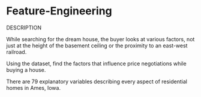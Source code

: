 # Feature-Engineering

DESCRIPTION

While searching for the dream house, the buyer looks at various factors, not just at the height of the basement ceiling or the proximity to an east-west railroad.

Using the dataset, find the factors that influence price negotiations while buying a house.

There are 79 explanatory variables describing every aspect of residential homes in Ames, Iowa.
